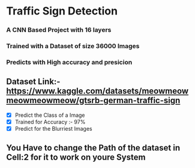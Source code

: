 # Traffic Sign Detection
### A CNN Based Project with 16 layers 
### Trained with a Dataset of size 36000 Images 
### Predicts with High accuracy and presicion
## Dataset Link:- https://www.kaggle.com/datasets/meowmeowmeowmeowmeow/gtsrb-german-traffic-sign
- [x] Predict the Class of a Image
- [x] Trained for Accuracy :- 97%
- [x] Predict for the Blurriest Images
## You Have to change the Path of the dataset in Cell:2 for it to work on youre System
